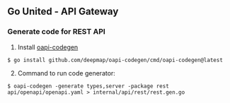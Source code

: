 ## Go United - API Gateway

### Generate code for REST API
1) Install [oapi-codegen](https://github.com/deepmap/oapi-codegen)
```
$ go install github.com/deepmap/oapi-codegen/cmd/oapi-codegen@latest
```
2) Command to run code generator:
```
$ oapi-codegen -generate types,server -package rest api/openapi/openapi.yaml > internal/api/rest/rest.gen.go
```